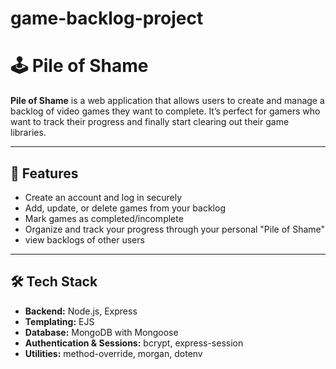# game-backlog-project
# 🕹️ Pile of Shame

**Pile of Shame** is a web application that allows users to create and manage a backlog of video games they want to complete. It’s perfect for gamers who want to track their progress and finally start clearing out their game libraries.

---

## 🚀 Features

- Create an account and log in securely
- Add, update, or delete games from your backlog
- Mark games as completed/incomplete
- Organize and track your progress through your personal "Pile of Shame"
- view backlogs of other users 

---

## 🛠️ Tech Stack

- **Backend:** Node.js, Express
- **Templating:** EJS
- **Database:** MongoDB with Mongoose
- **Authentication & Sessions:** bcrypt, express-session
- **Utilities:** method-override, morgan, dotenv

